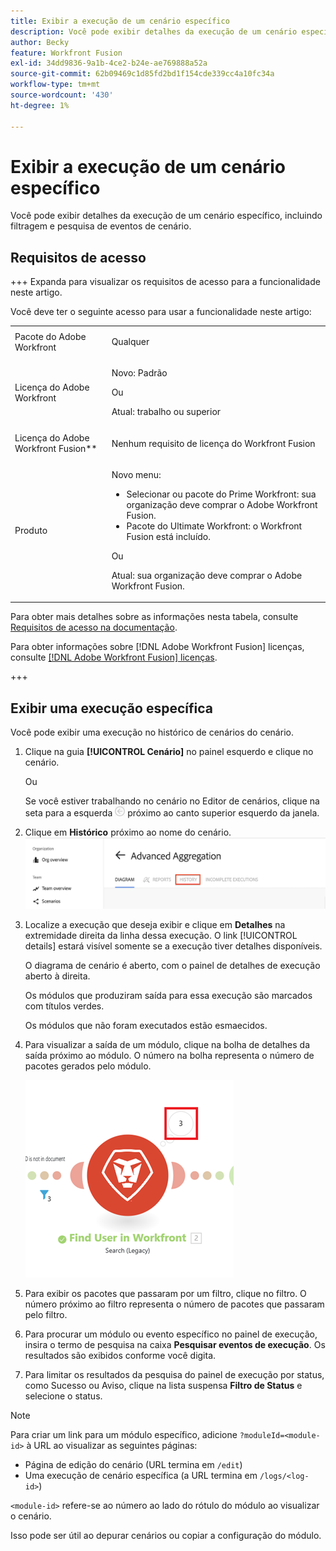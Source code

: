 ```yaml
---
title: Exibir a execução de um cenário específico
description: Você pode exibir detalhes da execução de um cenário específico, incluindo filtragem e pesquisa de eventos de cenário.
author: Becky
feature: Workfront Fusion
exl-id: 34dd9836-9a1b-4ce2-b24e-ae769888a52a
source-git-commit: 62b09469c1d85fd2bd1f154cde339cc4a10fc34a
workflow-type: tm+mt
source-wordcount: '430'
ht-degree: 1%

---
```


# Exibir a execução de um cenário específico

Você pode exibir detalhes da execução de um cenário específico, incluindo filtragem e pesquisa de eventos de cenário.

## Requisitos de acesso

+++ Expanda para visualizar os requisitos de acesso para a funcionalidade neste artigo.

Você deve ter o seguinte acesso para usar a funcionalidade neste artigo:

<table style="table-layout:auto">
 <col> 
 <col> 
 <tbody> 
  <tr> 
   <td role="rowheader">Pacote do Adobe Workfront</td> 
   <td> <p>Qualquer</p> </td> 
  </tr> 
  <tr data-mc-conditions=""> 
   <td role="rowheader">Licença do Adobe Workfront</td> 
   <td> <p>Novo: Padrão</p><p>Ou</p><p>Atual: trabalho ou superior</p> </td> 
  </tr> 
  <tr> 
   <td role="rowheader">Licença do Adobe Workfront Fusion**</td> 
   <td>
   <p>Nenhum requisito de licença do Workfront Fusion</p>
   </td> 
  </tr> 
  <tr> 
   <td role="rowheader">Produto</td> 
   <td>
   <p>Novo menu:</p> <ul><li>Selecionar ou pacote do Prime Workfront: sua organização deve comprar o Adobe Workfront Fusion.</li><li>Pacote do Ultimate Workfront: o Workfront Fusion está incluído.</li></ul>
   <p>Ou</p>
   <p>Atual: sua organização deve comprar o Adobe Workfront Fusion.</p>
   </td> 
  </tr>
 </tbody> 
</table>

Para obter mais detalhes sobre as informações nesta tabela, consulte [Requisitos de acesso na documentação](/help/workfront-fusion/references/licenses-and-roles/access-level-requirements-in-documentation.md).

Para obter informações sobre [!DNL Adobe Workfront Fusion] licenças, consulte [[!DNL Adobe Workfront Fusion] licenças](/help/workfront-fusion/set-up-and-manage-workfront-fusion/licensing-operations-overview/license-automation-vs-integration.md).

+++

## Exibir uma execução específica

Você pode exibir uma execução no histórico de cenários do cenário.


1. Clique na guia **[!UICONTROL Cenário]** no painel esquerdo e clique no cenário.

   Ou

   Se você estiver trabalhando no cenário no Editor de cenários, clique na seta para a esquerda ![Sair da seta de edição](assets/exit-editing-arrow.png) próximo ao canto superior esquerdo da janela.

1. Clique em **Histórico** próximo ao nome do cenário.
   ![guia Histórico](assets/history-tab.png)


1. Localize a execução que deseja exibir e clique em **Detalhes** na extremidade direita da linha dessa execução. O link [!UICONTROL details] estará visível somente se a execução tiver detalhes disponíveis.

   O diagrama de cenário é aberto, com o painel de detalhes de execução aberto à direita.

   Os módulos que produziram saída para essa execução são marcados com títulos verdes.

   Os módulos que não foram executados estão esmaecidos.

1. Para visualizar a saída de um módulo, clique na bolha de detalhes da saída próximo ao módulo. O número na bolha representa o número de pacotes gerados pelo módulo.

   ![Bolha de saída próxima a um módulo](assets/output-bubble.png)

1. Para exibir os pacotes que passaram por um filtro, clique no filtro. O número próximo ao filtro representa o número de pacotes que passaram pelo filtro.
1. Para procurar um módulo ou evento específico no painel de execução, insira o termo de pesquisa na caixa **Pesquisar eventos de execução**. Os resultados são exibidos conforme você digita.
1. Para limitar os resultados da pesquisa do painel de execução por status, como Sucesso ou Aviso, clique na lista suspensa **Filtro de Status** e selecione o status.




>[!NOTE]
>
>Para criar um link para um módulo específico, adicione `?moduleId=<module-id>` à URL ao visualizar as seguintes páginas:
>
>* Página de edição do cenário (URL termina em `/edit`)
>* Uma execução de cenário específica (a URL termina em `/logs/<log-id>`)
>
>`<module-id>` refere-se ao número ao lado do rótulo do módulo ao visualizar o cenário.
>
>Isso pode ser útil ao depurar cenários ou copiar a configuração do módulo.
